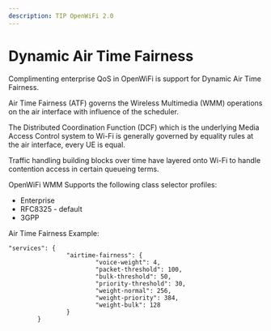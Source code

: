 ```yaml
---
description: TIP OpenWiFi 2.0
---
```


# Dynamic Air Time Fairness

Complimenting enterprise QoS in OpenWiFi is support for Dynamic Air Time Fairness.&#x20;

Air Time Fairness (ATF) governs the Wireless Multimedia (WMM) operations on the air interface with influence of the scheduler.

The Distributed Coordination Function (DCF) which is the underlying Media Access Control system to Wi-Fi is generally governed by equality rules at the air interface, every UE is equal.&#x20;

Traffic handling building blocks over time have layered onto Wi-Fi to handle contention access in certain queueing terms.

OpenWiFi WMM Supports the following class selector profiles:

* Enterprise
* RFC8325 - default
* 3GPP



Air Time Fairness Example:

```
"services": {
                "airtime-fairness": {
                        "voice-weight": 4,
                        "packet-threshold": 100,
                        "bulk-threshold": 50,
                        "priority-threshold": 30,
                        "weight-normal": 256,
                        "weight-priority": 384,
                        "weight-bulk": 128
                }
        }
```

